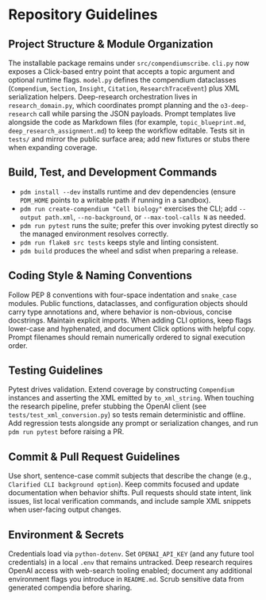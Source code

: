 # Repository Guidelines

## Project Structure & Module Organization
The installable package remains under `src/compendiumscribe`. `cli.py` now exposes a Click-based entry point that accepts a topic argument and optional runtime flags. `model.py` defines the compendium dataclasses (`Compendium`, `Section`, `Insight`, `Citation`, `ResearchTraceEvent`) plus XML serialization helpers. Deep-research orchestration lives in `research_domain.py`, which coordinates prompt planning and the `o3-deep-research` call while parsing the JSON payloads. Prompt templates live alongside the code as Markdown files (for example, `topic_blueprint.md`, `deep_research_assignment.md`) to keep the workflow editable. Tests sit in `tests/` and mirror the public surface area; add new fixtures or stubs there when expanding coverage.

## Build, Test, and Development Commands
- `pdm install --dev` installs runtime and dev dependencies (ensure `PDM_HOME` points to a writable path if running in a sandbox).
- `pdm run create-compendium "Cell biology"` exercises the CLI; add `--output path.xml`, `--no-background`, or `--max-tool-calls N` as needed.
- `pdm run pytest` runs the suite; prefer this over invoking pytest directly so the managed environment resolves correctly.
- `pdm run flake8 src tests` keeps style and linting consistent.
- `pdm build` produces the wheel and sdist when preparing a release.

## Coding Style & Naming Conventions
Follow PEP 8 conventions with four-space indentation and `snake_case` modules. Public functions, dataclasses, and configuration objects should carry type annotations and, where behavior is non-obvious, concise docstrings. Maintain explicit imports. When adding CLI options, keep flags lower-case and hyphenated, and document Click options with helpful copy. Prompt filenames should remain numerically ordered to signal execution order.

## Testing Guidelines
Pytest drives validation. Extend coverage by constructing `Compendium` instances and asserting the XML emitted by `to_xml_string`. When touching the research pipeline, prefer stubbing the OpenAI client (see `tests/test_xml_conversion.py`) so tests remain deterministic and offline. Add regression tests alongside any prompt or serialization changes, and run `pdm run pytest` before raising a PR.

## Commit & Pull Request Guidelines
Use short, sentence-case commit subjects that describe the change (e.g., `Clarified CLI background option`). Keep commits focused and update documentation when behavior shifts. Pull requests should state intent, link issues, list local verification commands, and include sample XML snippets when user-facing output changes.

## Environment & Secrets
Credentials load via `python-dotenv`. Set `OPENAI_API_KEY` (and any future tool credentials) in a local `.env` that remains untracked. Deep research requires OpenAI access with web-search tooling enabled; document any additional environment flags you introduce in `README.md`. Scrub sensitive data from generated compendia before sharing.
